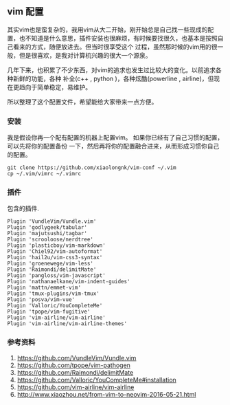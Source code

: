 ## vim 配置
其实vim也是蛮复杂的，我用vim从大二开始，刚开始总是自己找一些现成的配置，也不知道是什么意思，插件安装也很麻烦，有时候要找很久，也基本是按照自己看来的方式，随便放进去。但当时很享受这个
过程，虽然那时候的vim用的很一般，但是很喜欢，是我对计算机兴趣的很大一个源泉。

几年下来，也积累了不少东西，对vim的追求也发生过比较大的变化。以前追求各种新鲜的功能，各种
补全(c++ , python )，各种炫酷(powerline , airline)，但现在更趋向于简单稳定，易维护。

所以整理了这个配置文件，希望能给大家带来一点方便。

### 安装

我是假设你再一个配有配置的机器上配置vim。 如果你已经有了自己习惯的配置，可以先将你的配置备份
一下，然后再将你的配置融合进来，从而形成习惯你自己的配置。

```
git clone https://github.com/xiaolongnk/vim-conf ~/.vim
cp ~/.vim/vimrc ~/.vimrc
```

### 插件

包含的插件.
```shell
Plugin 'VundleVim/Vundle.vim'
Plugin 'godlygeek/tabular'
Plugin 'majutsushi/tagbar'
Plugin 'scrooloose/nerdtree'
Plugin 'plasticboy/vim-markdown'
Plugin 'Chiel92/vim-autoformat'
Plugin 'hail2u/vim-css3-syntax'
Plugin 'groenewege/vim-less'
Plugin 'Raimondi/delimitMate'
Plugin 'pangloss/vim-javascript'
Plugin 'nathanaelkane/vim-indent-guides'
Plugin 'mattn/emmet-vim'
Plugin 'tmux-plugins/vim-tmux'
Plugin 'posva/vim-vue'
Plugin 'Valloric/YouCompleteMe'
Plugin 'tpope/vim-fugitive'
Plugin 'vim-airline/vim-airline'
Plugin 'vim-airline/vim-airline-themes'

```

### 参考资料
1. https://github.com/VundleVim/Vundle.vim 
2. https://github.com/tpope/vim-pathogen
3. https://github.com/Raimondi/delimitMate
4. https://github.com/Valloric/YouCompleteMe#installation
6. https://github.com/vim-airline/vim-airline
5. http://www.xiaozhou.net/from-vim-to-neovim-2016-05-21.html
